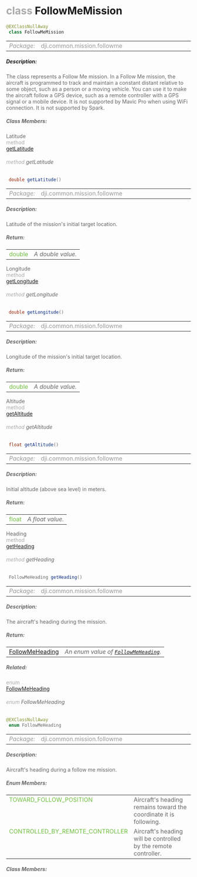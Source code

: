 <div class="article"><h1 ><font color="#AAA">class </font>FollowMeMission</h1></div>

~~~java
@EXClassNullAway
 class FollowMeMission 
~~~

<html><table class="table-supportedby"><tr valign="top"><td width=15%><font color="#999"><i>Package:</i></td><td width=85%><font color="#999">dji.common.mission.followme</td></tr></table></html>



##### Description:



<font color="#666">The class represents a Follow Me mission. In a Follow Me mission, the aircraft  is programmed to track and maintain a constant distant relative to some object,  such as a person or a moving vehicle. You can use it to make the aircraft follow  a GPS device, such as a remote controller with a GPS signal or a mobile device.  It is not supported by Mavic Pro when using WiFi connection. It is not supported  by Spark.



##### Class Members:

<div class="api-row" id="djifollowmemission_followmelatitude"><div class="api-col left">Latitude</div><div class="api-col middle" style="color:#AAA">method</div><div class="api-col right"><a class="trigger" href="#djifollowmemission_followmelatitude_inline">getLatitude</a></div></div><div class="inline-doc" id="djifollowmemission_followmelatitude_inline"

><div class="article"><h6 ><font color="#AAA">method </font>getLatitude</h6></div>

~~~java
 double getLatitude() 
~~~

<html><table class="table-supportedby"><tr valign="top"><td width=15%><font color="#999"><i>Package:</i></td><td width=85%><font color="#999">dji.common.mission.followme</td></tr></table></html>



##### Description:



<font color="#666">Latitude of the mission's initial target location.



##### Return:

<html><table class="table-inline-parameters"><tr valign="top"><td><font color="#70BF41">double</td><td><font color="#666"><i>A double value.</i></td></tr></table></html></div>

<div class="api-row" id="djifollowmemission_followmelongitude"><div class="api-col left">Longitude</div><div class="api-col middle" style="color:#AAA">method</div><div class="api-col right"><a class="trigger" href="#djifollowmemission_followmelongitude_inline">getLongitude</a></div></div><div class="inline-doc" id="djifollowmemission_followmelongitude_inline"

><div class="article"><h6 ><font color="#AAA">method </font>getLongitude</h6></div>

~~~java
 double getLongitude() 
~~~

<html><table class="table-supportedby"><tr valign="top"><td width=15%><font color="#999"><i>Package:</i></td><td width=85%><font color="#999">dji.common.mission.followme</td></tr></table></html>



##### Description:



<font color="#666">Longitude of the mission's initial target location.



##### Return:

<html><table class="table-inline-parameters"><tr valign="top"><td><font color="#70BF41">double</td><td><font color="#666"><i>A double value.</i></td></tr></table></html></div>

<div class="api-row" id="djifollowmemission_followmealtitude"><div class="api-col left">Altitude</div><div class="api-col middle" style="color:#AAA">method</div><div class="api-col right"><a class="trigger" href="#djifollowmemission_followmealtitude_inline">getAltitude</a></div></div><div class="inline-doc" id="djifollowmemission_followmealtitude_inline"

><div class="article"><h6 ><font color="#AAA">method </font>getAltitude</h6></div>

~~~java
 float getAltitude() 
~~~

<html><table class="table-supportedby"><tr valign="top"><td width=15%><font color="#999"><i>Package:</i></td><td width=85%><font color="#999">dji.common.mission.followme</td></tr></table></html>



##### Description:



<font color="#666">Initial altitude (above sea level) in meters.



##### Return:

<html><table class="table-inline-parameters"><tr valign="top"><td><font color="#70BF41">float</td><td><font color="#666"><i>A float value.</i></td></tr></table></html></div>

<div class="api-row" id="djifollowmemission_heading"><div class="api-col left">Heading</div><div class="api-col middle" style="color:#AAA">method</div><div class="api-col right"><a class="trigger" href="#djifollowmemission_heading_inline">getHeading</a></div></div><div class="inline-doc" id="djifollowmemission_heading_inline"

><div class="article"><h6 ><font color="#AAA">method </font>getHeading</h6></div>

~~~java
 FollowMeHeading getHeading() 
~~~

<html><table class="table-supportedby"><tr valign="top"><td width=15%><font color="#999"><i>Package:</i></td><td width=85%><font color="#999">dji.common.mission.followme</td></tr></table></html>



##### Description:



<font color="#666">The aircraft's heading during the mission.



##### Return:

<html><table class="table-inline-parameters"><tr valign="top"><td><font color="#70BF41"><a href="/Components/Missions/DJIFollowMeMission.html#djifollowmemission_djifollowmeheading">FollowMeHeading</a></td><td><font color="#666"><i>An enum value of <code><a href="/Components/Missions/DJIFollowMeMission.html#djifollowmemission_djifollowmeheading">FollowMeHeading</a></code>.</i></td></tr></table></html></div>



##### Related:

<div class="api-row" id="djifollowmemission_djifollowmeheading"><div class="api-col left"></div><div class="api-col middle" style="color:#AAA">enum</div><div class="api-col right"><a class="trigger" href="#djifollowmemission_djifollowmeheading_inline">FollowMeHeading</a></div></div><div class="inline-doc" id="djifollowmemission_djifollowmeheading_inline"

><div class="article"><h6 ><font color="#AAA">enum </font>FollowMeHeading</h6></div>

~~~java
@EXClassNullAway
 enum FollowMeHeading 
~~~

<html><table class="table-supportedby"><tr valign="top"><td width=15%><font color="#999"><i>Package:</i></td><td width=85%><font color="#999">dji.common.mission.followme</td></tr></table></html>



##### Description:



<font color="#666">Aircraft's heading during a follow me mission.



##### Enum Members:

<html><table class="table-inline-parameters"><tr valign="top"><td><font color="#70BF41"><a href="#djifollowmemission_djifollowmeheading_towardfollowposition_inline"></a>TOWARD_FOLLOW_POSITION</td><td><font color="#666">Aircraft's heading remains toward the coordinate it is following.</td></tr><tr valign="top"><td><font color="#70BF41"><a href="#djifollowmemission_djifollowmeheading_controlledbyremotecontroller_inline"></a>CONTROLLED_BY_REMOTE_CONTROLLER</td><td><font color="#666">Aircraft's heading will be controlled by the remote controller.</td></tr></table></html>

##### Class Members:

</div>


